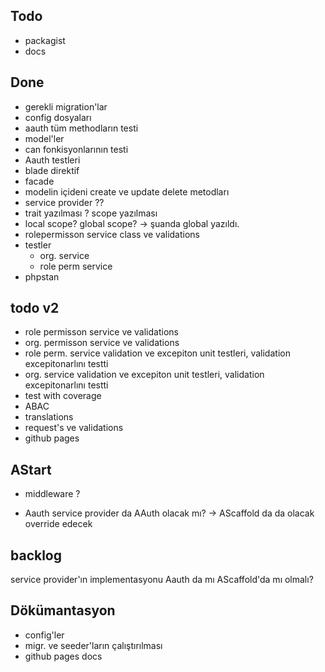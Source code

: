 ## Todo

- packagist
- docs


## Done
- gerekli migration'lar 
- config dosyaları 
- aauth tüm methodların testi
- model'ler
- can fonkisyonlarının testi
- Aauth testleri
- blade direktif
- facade
- modelin içideni create ve update delete metodları
- service provider ??
- trait yazılması ? scope yazılması
- local scope? global scope? -> şuanda global yazıldı.
- rolepermisson service class ve validations
- testler
  - org. service
  - role perm service
- phpstan



## todo v2
- role permisson service ve validations
- org. permisson service ve validations
- role perm. service validation ve excepiton unit testleri, validation excepitonarlını testti
- org. service validation ve excepiton unit testleri, validation excepitonarlını testti
- test with coverage
- ABAC
- translations
- request's ve validations
- github pages



## AStart
- middleware ?

- Aauth service provider da AAuth olacak mı? -> AScaffold da da olacak override edecek




## backlog
service provider'ın implementasyonu Aauth da mı AScaffold'da mı olmalı?

## Dökümantasyon

- config'ler
- migr. ve seeder'ların çalıştırılması
- github pages docs
